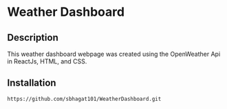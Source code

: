 # Weather Dashboard

## Description
This weather dashboard webpage was created using the OpenWeather Api in ReactJs, HTML, and CSS.

 ## Installation
 ```
https://github.com/sbhagat101/WeatherDashboard.git
```
